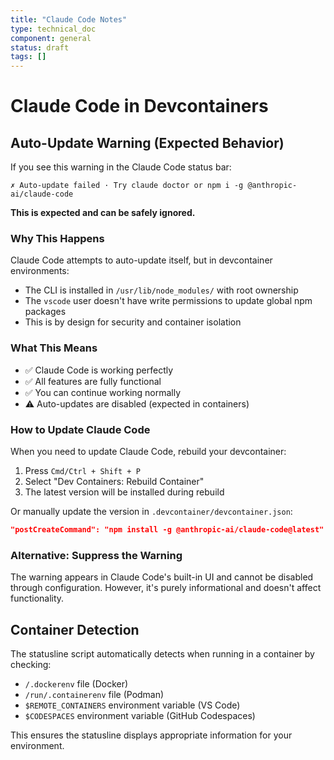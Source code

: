 ```yaml
---
title: "Claude Code Notes"
type: technical_doc
component: general
status: draft
tags: []
---
```


# Claude Code in Devcontainers

## Auto-Update Warning (Expected Behavior)

If you see this warning in the Claude Code status bar:
```
✗ Auto-update failed · Try claude doctor or npm i -g @anthropic-ai/claude-code
```

**This is expected and can be safely ignored.**

### Why This Happens

Claude Code attempts to auto-update itself, but in devcontainer environments:
- The CLI is installed in `/usr/lib/node_modules/` with root ownership
- The `vscode` user doesn't have write permissions to update global npm packages
- This is by design for security and container isolation

### What This Means

- ✅ Claude Code is working perfectly
- ✅ All features are fully functional
- ✅ You can continue working normally
- ⚠️ Auto-updates are disabled (expected in containers)

### How to Update Claude Code

When you need to update Claude Code, rebuild your devcontainer:

1. Press `Cmd/Ctrl + Shift + P`
2. Select "Dev Containers: Rebuild Container"
3. The latest version will be installed during rebuild

Or manually update the version in `.devcontainer/devcontainer.json`:

```json
"postCreateCommand": "npm install -g @anthropic-ai/claude-code@latest"
```

### Alternative: Suppress the Warning

The warning appears in Claude Code's built-in UI and cannot be disabled through configuration. However, it's purely informational and doesn't affect functionality.

## Container Detection

The statusline script automatically detects when running in a container by checking:
- `/.dockerenv` file (Docker)
- `/run/.containerenv` file (Podman)
- `$REMOTE_CONTAINERS` environment variable (VS Code)
- `$CODESPACES` environment variable (GitHub Codespaces)

This ensures the statusline displays appropriate information for your environment.
